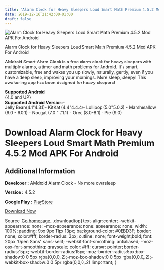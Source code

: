 ```yaml
---
title: 'Alarm Clock for Heavy Sleepers Loud Smart Math Premium 4.5.2 Mod APK For Android'
date: 2019-12-16T21:42:00+01:00
draft: false
---
```


![Alarm Clock for Heavy Sleepers Loud Smart Math Premium 4.5.2 Mod APK For Android](https://i0.wp.com/apkhome.net/wp-content/uploads/2019/11/Alarm-Clock-for-Heavy-Sleepers-Loud-Smart-Math-Premium-4.5.2-Mod.png "Alarm Clock for Heavy Sleepers Loud Smart Math Premium 4.5.2 Mod APK For Android")

  

Alarm Clock for Heavy Sleepers Loud Smart Math Premium 4.5.2 Mod APK For Android

AMdroid Smart Alarm Clock is a free alarm clock for heavy sleepers with multiple alarms, a timer and math problems for Android. It's smart, customizable, free and wakes you up slowly, naturally, gently, even if you have a deep sleep, improving your mornings. More sleep, sleepy! This awakening app has been designed for heavy sleepers!

**Supported Android**  
{4.0 and UP}  
**Supported Android Version**:-  
Jelly Bean(4.1"4.3.1)- KitKat (4.4"4.4.4)- Lollipop (5.0"5.0.2) - Marshmallow (6.0 - 6.0.1) - Nougat (7.0 " 7.1.1) - Oreo (8.0-8.1) - Pie (9.0)

Download Alarm Clock for Heavy Sleepers Loud Smart Math Premium 4.5.2 Mod APK For Android
=========================================================================================

Additional Information
----------------------

**Developer :** AMdroid Alarm Clock - No more oversleep

**Version :** 4.5.2

**Google Play :** [PlayStore](https://play.google.com/store/apps/details?id=com.amdroidalarmclock.amdroid)

  

[Download Now](https://store4app.co/post/alarm-clock-for-heavy-sleepers-loud-smart-math-premium-4-5-2-mod-apk-for-android_1574591392)

  
Source: [Go homepage.](https://store4app.co/post/alarm-clock-for-heavy-sleepers-loud-smart-math-premium-4-5-2-mod-apk-for-android_1574591392) .downloadtop{ text-align:center; -webkit-appearance: none; -moz-appearance: none; appearance: none; width: 100%; padding: 9px 9px 11px 13px; background-color: #0EBD3F; border: none; color:#fff; border-radius: 3px; outline: none; font-weight;bold; font: 20px 'Open Sans', sans-serif; -webkit-font-smoothing: antialiased; -moz-osx-font-smoothing: grayscale; color: #fff; cursor: pointer; border-radius:15px;-webkit-border-radius:15px;-moz-border-radius:5px;box-shadow:0 0 5px rgba(0,0,0,.2);-moz-box-shadow:0 0 5px rgba(0,0,0,.2);-webkit-box-shadow:0 0 5px rgba(0,0,0,.2) !important; }
